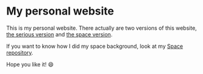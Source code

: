 # My personal website
This is my personal website. There actually are two versions of this website, [the serious version](http://lopezreynau.com/) and [the space
version](http://lopezreynau.space/).

If you want to know how I did my space background, look at my [Space repository](https://github.com/Reynau/space).

Hope you like it! :smile:
